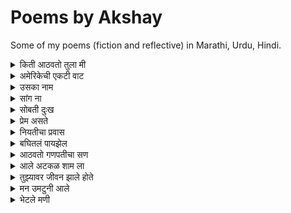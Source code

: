 # Poems by Akshay

Some of my poems (fiction and reflective) in Marathi, Urdu, Hindi.


<details>
  <summary>किती आठवतो तुला मी</summary>
    
    किती आठवतो तुला मी,
    आटवून मग सावरतो मला मी,
    सावरून पुन्हा भटकतो मी,
    भटकलो जरी किती हि, तरी तुझेच प्रेम गीत लिहतो मी,
    
    कसे सांगू कुठे कुठे दिसतेस तू?
    मोरपणाच्या पिसारे रंगात दिसतेस तू,
    नाजूक आणि चपळ हिरनात दिसतेस तू,
    शांततेच्या प्रतीकि राजहंसाथ दिसतेस तू,
    
    किती आठवतो तुझ्या कांतीचे गाणे,
    किती साहारतो तुझा आठवणींचे गाणे,
    किती मधुर होते तुझे बोलणे, जसी कोयलीची वाणी,
    किती सुंदर होते तुझे दिसणे, जसी चैतन्यावाणी,
    
    यायचो तुझ्याच भवती किती हि मनाता नाही,
    उमजायचे प्रेत तुझ्यात, अन माजत हि काही,
    कोड असायची तुझ्या बाजू बसण्या साठी,
    गॉड असायची नाव माझे तुझ्या ओठी,
    
    तुझ्या प्रेमाचे बात होती न्यारी,
    किती हि रस्ता, जगडता, तू मलाच होती प्यारी,
    तुझे हि होते अस्से का तसे?
    मला बगता होते असे का मान वेडे पिसे?
    
    आणायचो वंगाचे भरती तुझ्या साठी,
    चोरायचो दोन चपाती तुच्या साठी,
    तुझ्या सोबती होते बसणं छान,
    पेन्सिल-खाऊ तुला देता, वाटे दिले सोन्याची खान.
    
    आठवतंय एका दिवशी आलो नव्हतो,
    झाली तू पुरांतर बावरी, असे तुझ्याच डोळा पहिले होतो,
    कसले होते नटे आपुले,
    नाठाऊक आगळे-वेगळे प्रेम आपुले,
    
    प्रेमाचे ना नाव होते काही,
    प्रेमाचे ना गाव होते काही,
    तरी सापडलो एकाच पत्ती, कसे ते ठाऊक नाही,
    पकडले साथ एकमेकांच्या हाती, कसे ते ठाऊक नाही
</details>


<details>
  <summary>अमेरिकेची एकटी वाट</summary>

    अमेरिकेच्या परदेशी वाटेवर,
    तंत्राच्या स्वप्नात मन थकलेवर।
    
    घरच्या आठवणीची जड भरती,
    आई-वडिलांची पुकार मनात दरती।
    
    तंत्रशाळेतील संधी कुठे हरली,
    शोधता शोधता स्वप्नं हळूहळू विरली।
    
    परदेशात जगणं कधीच सहज नाही,
    हिरव्या आशांच्या वाटा मात्र विरही।
    
    अमेरिकेच्या गल्लींमध्ये एकटी वाट,
    दुःख आणि निराशेची भरभराट।
    
    तंत्र क्षेत्रात संधीची कमतरता दिसते,
    विद्यार्थ्याच्या जीवात फक्त वेदना येते।
    
    तरीही मन म्हणते, "हे स्वप्न पुन्हा जगावे,
    शेवटची किरणं नक्की येतील, मी पुन्हा जगावे."

</details>

<details>
  <summary>उसका नाम</summary>

    अब नाम भी क्या लू उसका, 
    जिसको हरदम भुलाया जाता है,
    लेता नाम अगर कभी गुफ्तगुमे,
    तोह खुद ही को रुलाया जाता है,
    
    नाम की बले होते थे चर्चे हज़ार,
    क्या फायदा उस नाम का मवाज़ा कभी हो न सखी,
    प्यार करते थे उससे चाहे हज़ार,
    क्या फायदा, वो मुस्तफा कभी हो न सखी 

</details>

<details>
  <summary>सांग ना</summary>

    सांग, कधी होतो मायेंचा प्रेमळ लढा,  
    सांग, कधी होतो प्रेमाचा खटक पाडा?
    
    सांग, कधी होतो पावसाचा अश्नीय राढा,  
    सांग, कधी होतो का त्या नंतर रानात चिकळाचा मढा?
    
    सांग, कधी होतो त्या आकाशाचा दुभंग वाडा,  
    सांग, कधी होतो त्याच वडयाचा भागत निवाडा?
    
    सांग, कधी होतो पावसाचा हलवार सा सडा,  
    सांग, कधी होतो त्या सडेत मुरपणाचा शिवाडा?
    
    सांग, कधी होतो फुलांच्या सुगंधांचा पूडा,  
    सांग, कधी होता फुलांच्या मोगऱ्याचा हातात लं कडा?
    
    सांग, कधी होतो सूर्याच्या तेजाने बाजून गेलेल्या चुल्ह्या,  
    सांग, कधी होतो जाड काळी सावलीचा आनंदात झुळ्या?
    
    सांग, कधी होतो पावसाचा नको नको सा सढा,
    सांग, कधी होतो भिजलेल्या पावसात ची ची कढा?
    
    सांग ना, आता होते का, जाडा काळी तुझे आराम? 
    सांग ना, आता होते का माझ्या आठवणींचा पूर्णराम?
    
    आता सांगच, काय झालं तुला बोलता,  
    गेला कुठे दूर, जाणू बाळासारखा तुर-तुर पलता?
    
    बाल असतं तर परत तरी आलं असतं,  
    खेळता खेळता माझ्या पांड्यावर, दाप करून पडला असतं.
    
    आता जळस तू मोठं, तरी आहे मी तेच अजूनही,  
    येता का आठवण माझी, सात समुर्या पडाल राहूनही?  
    
    सांग ना, कधी होते का आपल्या आठवणीचा पाडा?

</details>

<details>
  <summary>सोबती दुःख</summary>
  
    सोबती दुःख, वाट सुखाचे आणता,
    भटकून गेलो, दुःखाचे दुःख जाणता,
    
    करू तर करू काय, बोलू  तर  बोलू  काय?
    करता काही पण, पडतो दुःखाच्या पायी 
    
    किती जगावे एकटे आता, किती चालावे अंदारी,
    ना समजती मला काही, ना तांबती वाटे दुखणारी,
    
    कधी येईल सूर्य उद्याचा, कधी संपले अंधार जगाचा,
    येईल येईल सांगता स्वतःला, चालवून गाडा असांचा,
    
    होते अस्से अंधारास सारखेच, दुःख काही एकटं नाही,
    मला वाटते मी एकटा, परी दुःख माझी वाट पाही,
    
    सोबती दुःख, वाट सुखाचे आणता,
    भटकून गेलो, दुःखाचे दुःख जाणता,
    
    सुखास हि वाटे कधी तरी, कोठे राहिली दोघे?
    येता येता रात्र उलटली, ना दिसे सुखास अहमि रोघे.
    
    नास्तिक तेला हि आस्तिक बनवावी, अशी चालता हि रात,
    सुखा पेक्षाही सोबीत राहिला, दुःखांची कातर सात,
    
    वाटते राहील दुःख एकटा, देतो साथ मानुनी,
    देता साथ दुःखाशी परी, संपले माझ्या आयुष जाळुनी,
    
    सोबती दुःख, वाट सुखाचे आणता,
    भटकून गेलो, दुःखाचे दुःख जाणता,
    
    का दुःखास बिनसले सुखासी, वादा चा कारण ना दिसती,
    बगता आयुष माझे, दुःखाचे मी प्रेमगीत लहती,
    
    सुखास माझा नातं छोटे, ना भेटला तो वाटे वरी,
    ना जनता सुख, वाटे हवे हवे से दुःखा परी,
    
    बगता बघितले माणसाचे, दुःख, निरास, आनंदाचे गणी,
    बघितले निरखुन मग समजले, दुःख, सुख तर अस्से एका मालाचे मणी.
    
    समजले आता मला, कामा शिवाय ना बालती घाट,
    होऊन सुबती दुःखाच्या आता, त्याग करुनी सुखाची वाट.
    
    हेच जेवण असले ईश्वरा, घेतले मी माझ्या उराशी,
    करून जे करतो बगतु, वाटले हे देणे ईश्वराशी.
    
    सोबती दुःख, वाट सुखाचे आणता,
    भटकून गेलो, दुःखाचे दुःख जाणता.

</details>

<details>
  <summary>प्रेम असते</summary>

    प्रेम असते पांगारल्या पुलंन सारखे, 
    प्रेम असते मोगऱ्या च्या सुगंदा सारखे,
    पडत प्रेमात आयुष होती सुगंधी,
    प्रेम असते पुलणार्या बगे सारखे,
    
    प्रेम असते हवं सस माये सारखे,
    प्रेम असते त्याच्या सावली सारखे,
    सावली राहावे वाटते किती हि,
    प्रेम असते सावरून विस्कटण्या सारखे,
    
    प्रेम असते आगीच्या ज्वाळारी सारखे,
    प्रेम असते रंगाच्या लहरी सारखे,
    वाटते किती हि सोडील उद्या,
    प्रेम असते निःशक्त वेसना सारखे,
    
    प्रेम असते भक्तीच्या माळा सारखे,
    प्रेम असते देवजहीच्या आरती सारखे,
    वाटते करू रोज तेचि आरती,
    प्रेम असते ईश्वरी भेटी सारखे,
    
    प्रम असते पाण्या च्या प्रतिबिंबा सारखे,
    प्रेम असते समुद्रा च्या लाटे सारखे, 
    वाटते संपले कधी तरी,
    प्रेम असते न संपता सागरा सारखे,
    
    प्रेम असते जहाडाच्या पान्धी सारखे,
    प्रेम असते जहाडाच्या मुळा सारखे,
    जितके प्रेम जाणती सखा, तितके वेड लागिती सखा,
    प्रेम असते स्वयम्भू वृषा सारखे,
    
    प्रेम असते ना संपणारी वाट सारखे,
    प्रेम असते वाटेतल्या आनंदा सारखे,
    आनंद चे करता पूर्ती सदा,
    प्रेम असते वाटेल नसंपत करण्या सारखे,
    
    प्रेम असते काही ही, प्रेम असते खोटे ही,
    ना लागती साथ दुसऱ्याची प्रेमात कधी ही,
    ना मागती चंद्र तारे प्रेम कधी ही,
    कारण प्रेम असते निर्मल, सुखी, आणि सोबती ही.

</details>

<details>
  <summary>नियतीचा प्रवास</summary>
  
    नियतीचा प्रवास, कधीही चुकला नाही,
    भटकत राहिलो आपण, शोधत देवाजी धाम, कधीही भेटला नाही.
    आयुष्य हेच देवाजी चे धाम आणि आपण त्यांची पाऊली,
    ना समजता जगणे, धावतो शोधता येश्ची राऊळी,
    
    झाली होड जगण्या ची आता,
    झाली धडपड एसची नुसता,
    कुठे नेण्याचे करुनि गोळा,
    मारना पुढे आठवे जेवण, परी आता आसना लोळा,
    
    बागती सर्वे फिरती इकडे टेकडी,
    कोते जायचे, कोते यायचे, नाजाणति भ्रमकडी,
    जनता जगणे, चालावीती जेवण आपुले,
    कसे जायचे, कुठे चालायचे वाटी, ना जाणती हि लेकुरे,
    
    जन्म पासूनी, पकडतो वाट, जगाच्या होडीत,
    घेऊनि जगण्याचे सारवस, धावतो त्याच्याच गोडित,
    कुठे जायिते हि वाट, काडी विचारलय?
    कुठे संपते हि वाट, कधी विचारलय?
    
    बागावे मागे परतुनी,
    बागवे पूर्व जेव निरखुनी,
    समजले त्यांची वाट, 
    देशील, अंताची श्रृंखली घाट,
    
    बागवे जाळणारे ते सारे, 
    सर्वथी  तयाची जेवंत वाटणारी माडी,
    मांडीत चालतात, धावतात, 
    हिसकून तोहडवुनी दुसऱ्यांची यशाची घडी,
    
    अस्से धावने पटते कोना?
    अस्से जिवाने पटते कोना?
    
    हरवून जगणे वस्तू साठी, हरवून मने प्रतिषटी साठी,
    हरवून देवास ही, पूज हि करती पुण्य साठी,
    असा का भेटे, यशाचा घडा?
    भेटला जरी संपता वाटे, कोण चालवेल यशाचा वाडा?
    
    एका बाजू म्हणने, सारे विश्वाची माझे सांबंधी,
    तरी उगाच करता आपणास हि प्रती संधी,
    ना होता काम, ना करता म्हणती स्वावलंबही,
    मग उगाच रडता, जगडता म्हणता देवा करावे आम्हा लाभवान्तीही, 
    
    ऊगाच रडू नय, ऊगाच पलुनय,
    ऊगाच काष्ठा खाता, नियतीला दुष्ट मनुनय,
    घेऊनि हाती, काटी स्वावलंभीची,
    चालावे वाट हि अक्षय जेवणाची,
    
    वाट चालत, ना दुसरी वाटे,
    चालता वाट आपण ना सीमा घाटे,
    भेटू नशिबी, भेटू यशाशी वाटेवरी,
    ना सगडता, ना बिघडत, आणि ना देवाजीशी हि लडता, करू वाटतं आनंदावारी.

</details>

<details>
  <summary>बघितलं पायझेल</summary>
  
    किती हि लांब गेली तरी आठवते घर,
    काय असं असेल त्यात? बघितलं, पायझेल.
    
    बघितलं, पायझेल, पुन्हा आईच्या प्रेमा कळी राहून ही,
    बघितलं, पायझेल, तिच्या हातानी खावूनही.
    
    बघितलं, पायझेल, बापाच्या रागाचं तांडवही,
    बघितलं, पायझेल, त्याच्या कामाची निष्ठा, आशा,
    पुरुषांचं जुनिवाही.
    
    आईच्या आनंदाच्या लहरीत आनंद होतना ही,
    जरा पार्कानी बघितलं, पायझेल,
    देशो-विदेश बातम्या वाचूनही,
    शेजारी "काकू काय चाललं?" असं डोकावूनही बघितलं, पायझेल.
    
    मोठेपणाची होती भारी आवड, पण मोठं होताच कळलं,
    सुटलं बालपण, आणि शहाणपणाच्या ओझ्याखाली मन दडलं.
    
    कधी पाहिलंय का त्या लहानशा चेहऱ्याचं सुख?
    धनाचे नसूनी, अंधाचे अस्ते अपार भूख.
    
    लहानपणीच्या त्या जेवणाला पुन्हा जगवून बघितलं, पायझेल,
    बिनधास्त जगण्याच्या त्या आठवणींत हरवून बघितलं, पायझेल.
    
    बघता बघता जरा देवालाही बघितलं पाहिजे,
    पण बघणार कसं? देव तर मला दिसत नाही,
    कोठे बसतो तो, काहीच ठाऊक नाही,
    
    वाटतं असं पासनात तो, म्हणून करतो आरती, विनंती,
    जातो मंदिरात, तरी देव ना मला भेटती.
    
    म्हणून बघितलं, पायझेल, कधीतरी पसनाला एकटा ताकूनही,
    आणि बघितलं, पायझेल, सर्वां जेव्हाना देव मानूनही.
    
    बघितलं, पायझेल, मंदिरातील दिवे आणि दिव्याची माया,
    बघितलं, पायझेल, त्या मंदिरात भक्तांची हरवलेली छाया.
    
    बघितलं, पायझेल, आस्थिक समुर नास्तिक बनून,
    बघितलं, पायझेल, नास्तिकांचे प्रश्न आस्थिक बनून.
    
    तसं बघितलं गेलं तर,
    होतं निरहर्तक आयुष्य झूम आउट करता,
    पण आयुष्याच्या झूम इनचे आरती ही बघितलं, पायझेल.
    
    आता सर्वे झाले आपल्या विभागात,
    कोणी डावीकडे तर कोणी उजवीकडे,
    पण उभं राहून मधे माझं बघितलं, पायझेल.
    
    बघितलं, पायझेल, समान प्रत्यक गोष्टींना,
    असमानताला ही समानतेणे बघितलं, पायझेल.
    
    पण होतं का तसं जगात?
    त्या प्रश्नाचे उत्तराही सोडूनी बघितलं, पायझेल.

</details>

<details>
  <summary>आठवतो गणपतीचा सण</summary>
  
    आठवतो गणपतीचा तो सण,
    आईच्या हाताने बनवून लाडू, चिंवाचं धन.
    
    यायचा घरी त्या पर्वतीचं बाल,
    होऊन जायचा घराचा गोपाल.
    
    सुरू व्हायचा भजनाचा ताळात,
    हरवायचं मन भक्तीच्या जाळात.
    
    गल्लीत वाजायचं भजनाची गाणी बारी बारी,
    आणि आरतीच्या तालावर चिपळं वाजती जणू चाले विठोबाची वारी.
    
    रंगायची रात्र पत्यांच्या दाव,  
    हसायची मंडळी चा नाण्यांच्या वर्तीत नजरची ताव.
    
    घरच्या बारोबर खेळताना, हरवली होती दुःखाची रणे,  
    हसत खेळत भरली होती आम्ही आनंदाचे पण्णे.
    
    वाटे आपला गणपती, जरी बसू तो घरी कोणाच्याही,
    गणपतीशही वाटते आपले, असो आपण कोणीही.
    
    नंदी सुखात गणपती, परी येते लक्ष्मीचा पाचवा दिवशी,
    रागू राग असे माझा, कारण आले ते गाण्या न्यायवयाशी.
    
    सोडताना मित्रांस घरी त्याचा, गोष बापा-बापा सर्वांच्या वाणी.
    जाताना मात्र होतं तोंड रडके, आणि येतं प्रत्येकाच्या डोळी पाणी.
    
    जसं झालो मोठा, तसं समजलं सारं,
    समजले सण, आणि समजलं त्याच्या मागचं करणे.
    
    तेव्हापासून गणू मला दिसेना,
    कोणाच्या घरी गेला? का माझ्याशी बोलेना?
    
    लहापणी त्याच्यासोबत खूप खेळलो, बोललो, गप्पा मारल्या,
    मग आता का तो रुसून असा अबोल भासला?
    
    यायचा घरी पूर्वी, करता आनंदाची भरून पूर्ती,
    आता येते ती फक्त त्याची मूर्ती.

</details>

<details>
  <summary>आले अटकळ शाम ला</summary>

    आले अटकळ शाम ला, 
    होता गडी भारी,
    
    एक होता शाम, घर त्याचे धाम,
    सुखी नांदती, आई वडिलांना घेऊनि,
    बाजरीचे पोटांचे झाले पुरते नाम, 
    बगता उंदरांनी केले होते ते काम,
    
    आले अटकळ शाम ला, 
    होता गडी भारी,
    
    परेशान होऊनि, आणले शाम ने मांजर,
    काढण्या काटा, करण्या उंदरीचे सांजर,
    बगता बगता रमली मांजर, झाली मुले मांजरी,
    झाली पोटे पाच, शाम होवी गुंजरी,
    
    आले अटकळ शाम ला, 
    होता गडी भारी,
    
    उमजले तेला, मांजराशी धुध लागती,
    आणेल मग गाई ती बाजराती,
    देती दुःद अपार मायेच्या प्रेम वरी, 
    तरी होते गाईस खस्ता, करता तिचे पॉटभरी,
    
    गाइस लगे खस्ट अपार, त्याचे काम सोपे नाही,
    शाम हि होता खस्तालु, 
    करितो रात दिन राणा खस्ता,
    त्याचे गाईस पोसणाने, सोपे नाही,
    
    आले अटकळ शाम ला, 
    होता काडी भारी,
    
    करुनि बायको तेल, उघडली कामाची डायरी खाता,
    बायको भेटती शामस सुग्रण, होती म्हणती पॊर, होती आज्ञांचा काली,
    आशीर्वाद हि देवास देणे वाटे, मनू आले मुले पंदरा काली,
    आले मुले झाले जलोष, झाले सण, पुरे प्रेमे वाडली,
    
    आता मूळ सांभाळणे सोपे नाही,
    कृष्णस वाढवणे, इतके सोपे नाही,
    तब्ली आई काम काली, मूळ, घर, मांजर, गाई चे उज सरती,
    होती खमकी काम साठी, परी शरीर कामास साथ ना भरती,
    
    आले अटकळ शाम ला, 
    होता काडी भारी,
    
    आणली दुसरी, बायको केला जलोष उद्याचा,
    रुसवा पुग्वा, अस्से शानभरी, घडा परी चलला घराचा,
    कामास आईच्या भार उतरली,
    कुसकी सावता समळून कशी बसू, दुसरी आई सवांसारात रमली,
    
    नांदले सुखात घर, त्या नंतर हि,
    घरात वसे, गाई, मांजर, दोनी आई, आणि उंदीर हि...

</details>

<details>
  <summary>तुझ्यावर जीवन झाले होते</summary>

    तुझ्यावर जीवन झाले होते, 
    तुझ्यावर प्रेम आले होते.
    
    पहिले मी तुला नजरअंदाज केलं,
    नंतर पण तुला पाहिलं होतं.
    
    असं वाटलं तुझं तसंच,
    बघता तुला, प्रेमाची शायरी आले होते.
    
    कसं सांगू तुला, प्रेम म्हणजे काय,
    माझं स्वतःचं उमजलं नव्हतं.
    
    तुझ्यावर जीवन झाले होते,
    तुझ्यावर प्रेम आले होते.
    
    आता सांगते, तू झालास बलता,
    सांगता-सांगता तुला वर्षा झाली;
    कधी कोणी येऊन विचारलं होतं.
    
    तुझ्यावर जीवन झाले होते,
    तुझ्यावर प्रेम आले होते.

</details>


<details>
  <summary>मन उमटुनी आले</summary>

    तुझ्या प्रेमात मन उमटुनी आले,
    सुखाच्या वाटीत स्वप्न उमटुनी आले.
    
    प्रेमाच्या स्पर्शात आत्मा सजले,
    ममता–मैत्रीच्या ओढीत आयुष्य सजले.
    
    माझ्या आयुष्यात तुझं प्रेम घेऊन आले,
    दुःख विसरून नवे स्वप्न उमटुनी आले.
    
    क्षमादान आणि प्रेमाच्या संगतीत भावना फुलले,
    मनातल्या स्वप्नांची रंगत सुंदर फुलले.
    
    तुझ्या शब्दांनी हृदयात आशा उमटुनी आले,
    प्रेमाच्या स्पर्शाने नवीन स्वप्न उमटुनी आले.
    
    तुझ्या प्रेमात मन उमटुनी आले,
    सुखाच्या वाटीत स्वप्न उमटुनी आले.

</details>

<details>
  <summary>भेटले मणी</summary>
  
    एका जुन्या गल्लीत उभा होतो मी,
    काळाच्या ओघात हरवले स्वप्न मी;
    सावली जवळ येऊन म्हणते पुन्हा,
    "मी तुझं बालपण आहे, ओळखलं का मन्हा?"
    
    तिच्या हातातले वीजवले होते कंदील एकदा,
    डोळ्यांत झळकत होतती तारे सदा;
    मी विचारलं, "कशी आली तू इथे?"
    ती हसली, "मी सदैव असते, फक्त दिसत नाही रे."
    
    "कुठे गेलं ते गाणं, बागेत गुंजलं शहाणं?"
    "कुठे गेले स्वप्न, स्वप्नांचे पुरे बदलणं?"
    "कुठे धाडसाची आरती, ज्याने हार मानली?"
    "सर्व विसरून मी तुझ्या प्रेमाने नवी सुर मांडली."
    
    मी चहा घोटला, शब्द गळफासले,
    ती मौनातून कथा आपल्या मनाला सांगली;
    हसण्यातून विणलं गूढ गप्पांचं जाळे,
    छातीत जळला एक दिवा, उजळला अंतरांचा तले.
    
    ती दाखवली आरशात प्रतिबिंब माझं,
    ज्यात उंच असतो मी, पण मन झुकलं माझं;
    "ही खुर्ची तुझी आहे का?" विचारत ती,
    "उठून पाह, आयुष्याचा अर्थ खुलून दिसत की?"
    
    काळाच्या ओघात मी हरवलो आणि मन गुंतले,
    ती हातात फुलपाखरू ठेवून म्हणाली, "वेळ थांबले;
    स्वप्न सजवताना उरते फक्त हि क्षणांची साथ,
    जप तू आपल्या आठवणी, हीच आहे खरी बात."
    
    आम्ही बसलो त्या जुन्या आमराईत,
    ती सांगता निसर्गाच्या गाण्याची गाथा;
    मी सांगितलं यशाच्या रात्रीच्या स्वरांची बाज,
    एकमेकांना ओळखलो जणू नव्या आरंभाची आवाज.
    
    जाताजाता ती म्हणाली, "हे घे तुझं लहानपण,
    फुलांच्या हातातून ठेव, आठवण न विसरता कधीच;
    मी तुझ्यातच राहते, भावना खोलभर उमटुनी,
    सदैव ठाम राहू, प्रेमाच्या घाठा बांधुनी"
    
    आज रस्त्याच्या सावलीत ती उभी दिसते,
    डोळे मिटताच तिचा आवाज मनात आकवते;
    "मी तुझ्या आभाळात राहते, जगण्याचा रंग भरते,
    आतल्या स्वप्नांना जप, कारण तूच आहेस माझं आधार रे."

</details>


